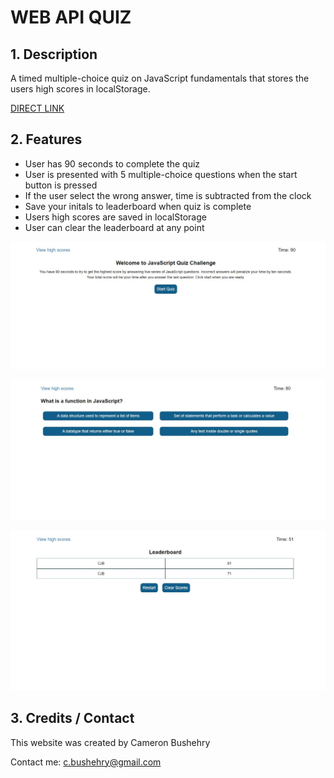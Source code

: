 # WEB API QUIZ

## 1. Description
A timed multiple-choice quiz on JavaScript fundamentals that stores the users high scores in localStorage.

[DIRECT LINK](https://cbushehry.github.io/web-api-quiz/)

## 2. Features
 * User has 90 seconds to complete the quiz
 * User is presented with 5 multiple-choice questions when the start button is pressed
 * If the user select the wrong answer, time is subtracted from the clock
 * Save your initals to leaderboard when quiz is complete
 * Users high scores are saved in localStorage
 * User can clear the leaderboard at any point

 ![](assets\images\webapiquiz_pic1.JPG)

 ![](assets\images\webapiquiz_pic2.JPG)

 ![](assets\images\webapiquiz_pic3.JPG)

## 3. Credits / Contact
This website was created by Cameron Bushehry

Contact me: c.bushehry@gmail.com
